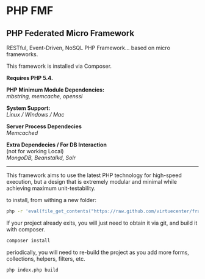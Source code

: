# PHP FMF

## PHP Federated Micro Framework

RESTful, Event-Driven, NoSQL PHP Framework... based on micro frameworks.

This framework is installed via Composer.  

**Requires PHP 5.4.**  

**PHP Minimum Module Dependencies:**  
*mbstring, memcache, openssl*

**System Support:**  
*Linux / Windows / Mac*

**Server Process Dependecies**  
*Memcached*

**Extra Dependecies / For DB Interaction**   
(not for working Local)  
*MongoDB, Beanstalkd, Solr*

- - -

This framework aims to use the latest PHP technology for high-speed execution, but a design that is extremely modular and minimal while achieving maximum unit-testability.  

to install, from withing a new folder:  

```bash
php -r 'eval(file_get_contents("https://raw.github.com/virtuecenter/framework/master/project.php"));'
```

If your project already exits, you will just need to obtain it via git, and build it with composer.  

```bash
composer install
```

periodically, you will need to re-build the project as you add more forms, collections, helpers, filters, etc.  
```bash
php index.php build
```